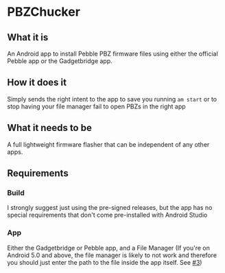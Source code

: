 # PBZChucker

## What it is
An Android app to install Pebble PBZ firmware files using either the official Pebble app or the Gadgetbridge app.

## How it does it
Simply sends the right intent to the app to save you running `am start` or to stop having your file manager fail to open PBZs in the right app

## What it needs to be
A full lightweight firmware flasher that can be independent of any other apps.

## Requirements
### Build
I strongly suggest just using the pre-signed releases, but the app has no special requirements that don't come pre-installed with Android Studio

### App
Either the Gadgetbridge or Pebble app, and a File Manager (If you're on Android 5.0 and above, the file manager is likely to not work and therefore you should just enter the path to the file inside the app itself. See [#3](https://github.com/crc-32/PBZChucker/issues/1))

